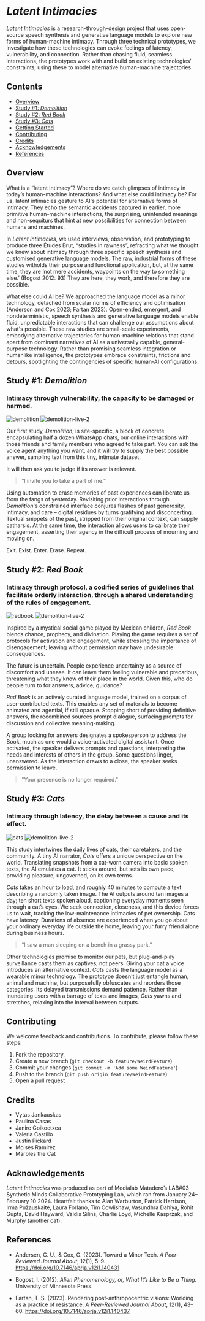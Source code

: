 # _Latent Intimacies_

_Latent Intimacies_ is a research-through-design project that uses open-source speech synthesis and generative language models to explore new forms of human-machine intimacy. Through three technical prototypes, we investigate how these technologies can evoke feelings of latency, vulnerability, and connection. Rather than chasing fluid, seamless interactions, the prototypes work with and build on existing technologies' constraints, using these to model alternative human-machine trajectories.


## Contents

- [Overview](#overview)
- [Study #1: _Demolition_](#study-1-demolition)
- [Study #2: _Red Book_](#study-2-red-book)
- [Study #3: _Cats_](#study-3-cats)
- [Getting Started](#getting-started)
- [Contributing](#contributing)
- [Credits](#credits)
- [Acknowledgements](#acknowledgements)
- [References](#references)


## Overview

What is a “latent intimacy”? Where do we catch glimpses of intimacy in today’s human-machine interactions? And what else could intimacy be? For us, latent intimacies gesture to AI's potential for alternative forms of intimacy. They echo the semantic accidents captured in earlier, more primitive human-machine interactions, the surprising, unintended meanings and non-sequiturs that hint at new possibilities for connection between humans and machines.

In _Latent Intimacies_, we used interviews, observation, and prototyping to produce three Études Brut, “studies in rawness”, refracting what we thought we knew about intimacy through three specific speech synthesis and customised generative language models. The raw, industrial forms of these studies witholds their purpose and functional application, but, at the same time, they are ‘not mere accidents, waypoints on the way to something else.’ (Bogost 2012: 93) They are here, they work, and therefore they are possible. 

What else could AI be? We approached the language model as a minor technology, detached from scalar norms of efficiency and optimisation (Anderson and Cox 2023; Fartan 2023). Open-ended, emergent, and nondeterministic, speech synthesis and generative language models enable fluid, unpredictable interactions that can challenge our assumptions about what's possible. These raw studies are small-scale experiments, embodying alternative trajectories for human-machine relations that stand apart from dominant narratives of AI as a universally capable, general-purpose technology. Rather than promising seamless integration or humanlike intelligence, the prototypes embrace constraints, frictions and detours, spotlighting the contingencies of specific human-AI configurations.


## Study #1: _Demolition_
### Intimacy through vulnerability, the capacity to be damaged or harmed.

![demolition](https://github.com/modern-online/latent_intimacies/blob/main/images/demolition.jpg) ![demolition-live-2](https://github.com/modern-online/latent_intimacies/blob/main/images/demolition_live_2.jpg)

Our first study, _Demolition_, is site-specific, a block of concrete encapsulating half a dozen WhatsApp chats, our online interactions with those friends and family members who agreed to take part. You can ask the voice agent anything you want, and it will try to supply the best possible answer, sampling text from this tiny, intimate dataset.

It will then ask you to judge if its answer is relevant.

> “I invite you to take a part of me.”

Using automation to erase memories of past experiences can liberate us from the fangs of yesterday. Revisiting prior interactions through _Demolition_'s constrained interface conjures flashes of past generosity, intimacy, and care – digital residues by turns gratifying and disconcerting. Textual snippets of the past, stripped from their original context, can supply catharsis. At the same time, the interaction allows users to calibrate their engagement, asserting their agency in the difficult process of mourning and moving on. 

Exit. Exist. Enter. Erase. Repeat.


## Study #2: _Red Book_
### Intimacy through protocol, a codified series of guidelines that facilitate orderly interaction, through a shared understanding of the rules of engagement. 

![redbook](https://github.com/modern-online/latent_intimacies/blob/main/images/red_book_new.jpg) ![demolition-live-2](https://github.com/modern-online/latent_intimacies/blob/main/images/red_book_live.jpg)

Inspired by a mystical social game played by Mexican children, _Red Book_ blends chance, prophecy, and divination. Playing the game requires a set of protocols for activation and engagement, while stressing the importance of disengagement; leaving without permission may have undesirable consequences.

The future is uncertain. People experience uncertainty as a source of discomfort and unease. It can leave them feeling vulnerable and precarious, threatening what they know of their place in the world. Given this, who do people turn to for answers, advice, guidance?

_Red Book_ is an actively curated language model, trained on a corpus of user-contributed texts. This enables any set of materials to become animated and agential, if still opaque. Stopping short of providing definitive answers, the recombined sources prompt dialogue, surfacing prompts for discussion and collective meaning-making.

A group looking for answers designates a spokesperson to address the Book, much as one would a voice-activated digital assistant. Once activated, the speaker delivers prompts and questions, interpreting the needs and interests of others in the group. Some questions linger, unanswered. As the interaction draws to a close, the speaker seeks permission to leave. 

> "Your presence is no longer required."


## Study #3: _Cats_
### Intimacy through latency, the delay between a cause and its effect.

![cats](https://github.com/modern-online/latent_intimacies/blob/main/images/cats.jpg) ![demolition-live-2](https://github.com/modern-online/latent_intimacies/blob/main/images/cats_fitting.jpg)

This study intertwines the daily lives of cats, their caretakers, and the community. A tiny AI narrator, _Cats_ offers a unique perspective on the world. Translating snapshots from a cat-worn camera into basic spoken texts, the AI emulates a cat. It sticks around, but sets its own pace, providing pleasure, ungoverned, on its own terms.

_Cats_ takes an hour to load, and roughly 40 minutes to compute a text describing a randomly taken image. The AI outputs around ten images a day; ten short texts spoken aloud, captioning everyday moments seen through a cat’s eyes. We seek connection, closeness, and this device forces us to wait, tracking the low-maintenance intimacies of pet ownership. Cats have latency. Durations of absence are experienced when you go about your ordinary everyday life outside the home, leaving your furry friend alone during business hours. 

> “I saw a man sleeping on a bench in a grassy park.”

Other technologies promise to monitor our pets, but plug-and-play surveillance casts them as captives, not peers. Giving your cat a voice introduces an alternative context. _Cats_ casts the language model as a wearable minor technology. The prototype doesn't just entangle human, animal and machine, but purposefully obfuscates and reorders those categories. Its delayed transmissions demand patience. Rather than inundating users with a barrage of texts and images, _Cats_ yawns and stretches, relaxing into the interval between outputs.


## Contributing

We welcome feedback and contributions. To contribute, please follow these steps:

1. Fork the repository.
2. Create a new branch (`git checkout -b feature/WeirdFeature`)
3. Commit your changes (`git commit -m 'Add some WeirdFeature'`)
4. Push to the branch (`git push origin feature/WeirdFeature`)
5. Open a pull request


## Credits

- Vytas Jankauskas
- Paulina Casas
- Janire Goikoetxea
- Valeria Castillo
- Justin Pickard
- Moises Ramirez
- Marbles the Cat  


## Acknowledgements

_Latent Intimacies_ was produced as part of Medialab Matadero’s LAB#03 Synthetic Minds Collaborative Prototyping Lab, which ran from January 24–February 10 2024. Heartfelt thanks to Alan Warburton, Patrick Harrison, Irma Pužauskaitė, Laura Forlano, Tim Cowlishaw, Vasundhra Dahiya, Rohit Gupta, David Hayward, Valdis Silins, Charlie Loyd, Michelle Kasprzak, and Murphy (another cat).


## References

- Andersen, C. U., & Cox, G. (2023). Toward a Minor Tech. _A Peer-Reviewed Journal About_, 12(1), 5–9. https://doi.org/10.7146/aprja.v12i1.140431

- Bogost, I. (2012). _Alien Phenomenology, or, What It’s Like to Be a Thing_. University of Minnesota Press.

- Fartan, T. S. (2023). Rendering post-anthropocentric visions: Worlding as a practice of resistance. _A Peer-Reviewed Journal About_, 12(1), 43–60. https://doi.org/10.7146/aprja.v12i1.140437